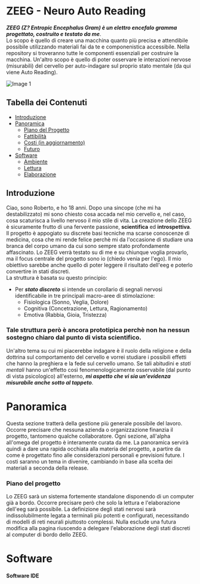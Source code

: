# ZEEG - Neuro Auto Reading
***ZEEG (Z? Entropic Encephalus Gram) è un elettro encefalo gramma progettato, costruito e testato da me***. <br/>
Lo scopo è quello di creare una macchina quanto più precisa e attendibile possibile utilizzando materiali fai da te e componenistica accessibile. Nella repository si troveranno tutte le componenti essenziali per costruire la macchina. 
Un'altro scopo è quello di poter osservare le interazioni nervose (misurabili) del cervello per auto-indagare sul proprio stato mentale (da qui viene Auto Reading).  

![Image 1](./orizzonatale_nero.jpg)

## Tabella dei Contenuti
* [Introduzione](#introduzione)
* [Panoramica](#Panoramica)
  + [Piano del Progetto](#Piano-del-Progetto)
  + [Fattibilità](#fattibilità)
  + [Costi (in aggiornamento)](#costi)
  + [Futuro](#futuro)
* [Software](#software)
  + [Ambiente](#software-ide)
  + [Lettura](#software-lettura)
  + [Elaborazione](#software-elaborazione)


## Introduzione
Ciao, sono Roberto, e ho 18 anni. Dopo una sincope (che mi ha destabilizzato) mi sono chiesto cosa accada nel mio cervello e, nel caso, cosa scaturisca a livello nervoso il mio stile di vita. La creazione dello ZEEG è sicuramente frutto di una fervente passione, **scientifica** ed **introspettiva**. 
Il progetto è appogiato su discrete basi tecniche ma scarse conoscenze di medicina, cosa che mi rende felice perchè mi da l'occasione di studiare una branca del corpo umano da cui sono sempre stato profondamente affascinato. Lo ZEEG verrà testato su di me e su chiunque voglia provarlo, ma il focus centrale del progetto sono io (chiedo venia per l'ego). Il mio obiettivo sarebbe anche quello di poter leggere il risultato dell'eeg e poterlo convertire in stati discreti. <br/>
La struttura è basata su questo principio:
* Per ***stato discreto*** si intende un corollario di segnali nervosi identificabile in tre principali macro-aree di stimolazione: 
  - Fisiologica (Sonno, Veglia, Dolore)
  - Cognitiva (Concetrazione, Lettura, Ragionamento)
  - Emotiva (Rabbia, Gioia, Tristezza)

### Tale struttura però è ancora prototipica perchè non ha nessun sostegno chiaro dal punto di vista scientifico. <br/>
Un'altro tema su cui mi piacerebbe indagare è il ruolo della religione e della dottrina sul comportamento del cervello e vorrei studiare i possibili effetti che hanno la preghiera e la fede sul cervello umano. Se tali abitudini e *stati mentali* hanno un'effetto così fenomenologicamente osservabile (dal punto di vista psicologico) all'esterno, ***mi aspetto che vi sia un'evidenza misurabile anche sotto al tappeto***.

# Panoramica
Questa sezione tratterà della gestione più generale possibile del lavoro. Occorre precisare che nessuna azienda o organizzazione finanzia il progetto, tantomeno qualche collaboratore. Ogni sezione, all'alpha all'omega del progetto è interamente curata da me. La panoramica servirà quindi a dare una rapida occhiata alla materia del progetto, a partire da come è progettato fino alle considerazioni personali e previsioni future. I costi saranno un tema in divenire, cambiando in base alla scelta dei materiali a seconda della release.

### Piano del progetto
Lo ZEEG sarà un sistema fortemente standalone disponendo di un computer già a bordo. Occorre precisare però che solo la lettura e l'elaborazione dell'eeg sarà possibile. La definizione degli stati nervosi sarà indissolubilmente legata a terminali più potenti e configurati, necessitando di modelli di reti neurali piuttosto complessi. Nulla esclude una futura modifica alla pagina riuscendo a delegare l'elaborazione degli stati discreti al computer di bordo dello ZEEG.

# Software

#### Software IDE
  
